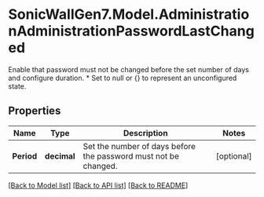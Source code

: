 # SonicWallGen7.Model.AdministrationAdministrationPasswordLastChanged
Enable that password must not be changed before the set number of days and configure duration. * Set to null or {} to represent  an unconfigured state.

## Properties

Name | Type | Description | Notes
------------ | ------------- | ------------- | -------------
**Period** | **decimal** | Set the number of days before the password must not be changed. | [optional] 

[[Back to Model list]](../README.md#documentation-for-models) [[Back to API list]](../README.md#documentation-for-api-endpoints) [[Back to README]](../README.md)

